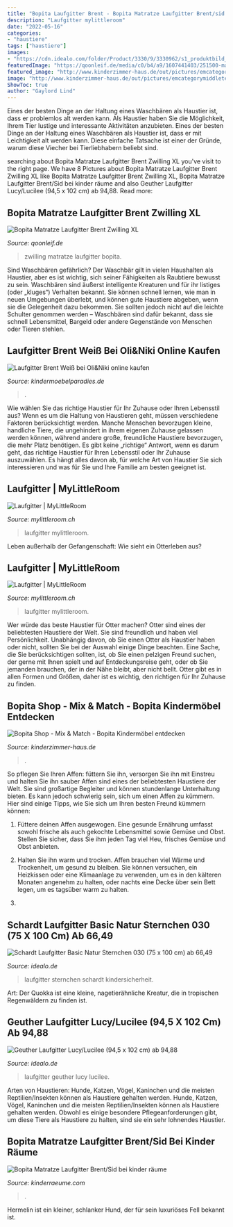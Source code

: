 ```yaml
---
title: "Bopita Laufgitter Brent - Bopita Matratze Laufgitter Brent/sid Bei Kinder Räume"
description: "Laufgitter mylittleroom"
date: "2022-05-16"
categories:
- "haustiere"
tags: ["haustiere"]
images:
- "https://cdn.idealo.com/folder/Product/3330/9/3330962/s1_produktbild_max/laufgitter-basic-natur-sternchen-030-75-x-100-cm.jpg"
featuredImage: "https://qoonleif.de/media/c0/b4/a9/1607441403/251500-mattress-rondo-playpen-detail1-offwhite.jpg"
featured_image: "http://www.kinderzimmer-haus.de/out/pictures/emcategorymiddleteaser/bopita-combiflex.jpg"
image: "http://www.kinderzimmer-haus.de/out/pictures/emcategorymiddleteaser/bopita-combiflex.jpg"
ShowToc: true
author: "Gaylord Lind"
---
```



Eines der besten Dinge an der Haltung eines Waschbären als Haustier ist, dass er problemlos alt werden kann.
Als Haustier haben Sie die Möglichkeit, Ihrem Tier lustige und interessante Aktivitäten anzubieten. Eines der besten Dinge an der Haltung eines Waschbären als Haustier ist, dass er mit Leichtigkeit alt werden kann. Diese einfache Tatsache ist einer der Gründe, warum diese Viecher bei Tierliebhabern beliebt sind.

	

		
searching about Bopita Matratze Laufgitter Brent Zwilling XL you've visit to the right page. We have 8 Pictures about Bopita Matratze Laufgitter Brent Zwilling XL like Bopita Matratze Laufgitter Brent Zwilling XL, Bopita Matratze Laufgitter Brent/Sid bei kinder räume and also Geuther Laufgitter Lucy/Lucilee (94,5 x 102 cm) ab 94,88. Read more:
		
    
## Bopita Matratze Laufgitter Brent Zwilling XL

<img loading=lazy src="https://qoonleif.de/media/c0/b4/a9/1607441403/251500-mattress-rondo-playpen-detail1-offwhite.jpg" onerror="this.onerror=null;this.src='https://tse1.mm.bing.net/th?id=OIP.UDUi8YgUSy7apkiFudWwygHaFe&amp;pid=15.1';" alt="Bopita Matratze Laufgitter Brent Zwilling XL">

_Source: qoonleif.de_

>zwilling matratze laufgitter bopita. 

	

Sind Waschbären gefährlich?
Der Waschbär gilt in vielen Haushalten als Haustier, aber es ist wichtig, sich seiner Fähigkeiten als Raubtiere bewusst zu sein. Waschbären sind äußerst intelligente Kreaturen und für ihr listiges (oder „kluges“) Verhalten bekannt. Sie können schnell lernen, wie man in neuen Umgebungen überlebt, und können gute Haustiere abgeben, wenn sie die Gelegenheit dazu bekommen. Sie sollten jedoch nicht auf die leichte Schulter genommen werden – Waschbären sind dafür bekannt, dass sie schnell Lebensmittel, Bargeld oder andere Gegenstände von Menschen oder Tieren stehlen.

    
## Laufgitter Brent Weiß Bei Oli&amp;Niki Online Kaufen

<img loading=lazy src="https://www.kindermoebelparadies.de/images/product_images/popup_images/1794_2.jpg" onerror="this.onerror=null;this.src='https://tse2.mm.bing.net/th?id=OIP.Hsvd6AImy-UF-xoSxQaHbwHaHa&amp;pid=15.1';" alt="Laufgitter Brent Weiß bei Oli&amp;Niki online kaufen">

_Source: kindermoebelparadies.de_

>. 

	

Wie wählen Sie das richtige Haustier für Ihr Zuhause oder Ihren Lebensstil aus?
Wenn es um die Haltung von Haustieren geht, müssen verschiedene Faktoren berücksichtigt werden. Manche Menschen bevorzugen kleine, handliche Tiere, die ungehindert in ihrem eigenen Zuhause gelassen werden können, während andere große, freundliche Haustiere bevorzugen, die mehr Platz benötigen. Es gibt keine „richtige“ Antwort, wenn es darum geht, das richtige Haustier für Ihren Lebensstil oder Ihr Zuhause auszuwählen. Es hängt alles davon ab, für welche Art von Haustier Sie sich interessieren und was für Sie und Ihre Familie am besten geeignet ist.

    
## Laufgitter | MyLittleRoom

<img loading=lazy src="https://www.mylittleroom.ch/media/catalog/product/cache/2/small_image/275x/9df78eab33525d08d6e5fb8d27136e95/b/o/bopita_brent_deep_grey_1.jpg" onerror="this.onerror=null;this.src='https://tse2.mm.bing.net/th?id=OIP.oiqNI_PRV1BbN6g1y8LAmQAAAA&amp;pid=15.1';" alt="Laufgitter | MyLittleRoom">

_Source: mylittleroom.ch_

>laufgitter mylittleroom. 

	

Leben außerhalb der Gefangenschaft: Wie sieht ein Otterleben aus?

    
## Laufgitter | MyLittleRoom

<img loading=lazy src="https://www.mylittleroom.ch/media/catalog/product/cache/2/small_image/275x/9df78eab33525d08d6e5fb8d27136e95/b/o/bopita_levi_parc_1.jpg" onerror="this.onerror=null;this.src='https://tse1.mm.bing.net/th?id=OIP._Axo5G2B1Q-AdEfqWAKtYAAAAA&amp;pid=15.1';" alt="Laufgitter | MyLittleRoom">

_Source: mylittleroom.ch_

>laufgitter mylittleroom. 

	

Wer würde das beste Haustier für Otter machen?
Otter sind eines der beliebtesten Haustiere der Welt. Sie sind freundlich und haben viel Persönlichkeit. Unabhängig davon, ob Sie einen Otter als Haustier haben oder nicht, sollten Sie bei der Auswahl einige Dinge beachten. Eine Sache, die Sie berücksichtigen sollten, ist, ob Sie einen pelzigen Freund suchen, der gerne mit Ihnen spielt und auf Entdeckungsreise geht, oder ob Sie jemanden brauchen, der in der Nähe bleibt, aber nicht bellt. Otter gibt es in allen Formen und Größen, daher ist es wichtig, den richtigen für Ihr Zuhause zu finden.

    
## Bopita Shop - Mix &amp; Match - Bopita Kindermöbel Entdecken

<img loading=lazy src="http://www.kinderzimmer-haus.de/out/pictures/emcategorymiddleteaser/bopita-combiflex.jpg" onerror="this.onerror=null;this.src='https://tse1.mm.bing.net/th?id=OIP.kCA0mIo44sP_gZPONPFkqgAAAA&amp;pid=15.1';" alt="Bopita Shop - Mix &amp; Match - Bopita Kindermöbel entdecken">

_Source: kinderzimmer-haus.de_

>. 

	

So pflegen Sie Ihren Affen: füttern Sie ihn, versorgen Sie ihn mit Einstreu und halten Sie ihn sauber
Affen sind eines der beliebtesten Haustiere der Welt. Sie sind großartige Begleiter und können stundenlange Unterhaltung bieten. Es kann jedoch schwierig sein, sich um einen Affen zu kümmern. Hier sind einige Tipps, wie Sie sich um Ihren besten Freund kümmern können:
1. Füttere deinen Affen ausgewogen. Eine gesunde Ernährung umfasst sowohl frische als auch gekochte Lebensmittel sowie Gemüse und Obst. Stellen Sie sicher, dass Sie ihm jeden Tag viel Heu, frisches Gemüse und Obst anbieten.

2. Halten Sie ihn warm und trocken. Affen brauchen viel Wärme und Trockenheit, um gesund zu bleiben. Sie können versuchen, ein Heizkissen oder eine Klimaanlage zu verwenden, um es in den kälteren Monaten angenehm zu halten, oder nachts eine Decke über sein Bett legen, um es tagsüber warm zu halten.

3.

    
## Schardt Laufgitter Basic Natur Sternchen 030 (75 X 100 Cm) Ab 66,49

<img loading=lazy src="https://cdn.idealo.com/folder/Product/3330/9/3330962/s1_produktbild_max/laufgitter-basic-natur-sternchen-030-75-x-100-cm.jpg" onerror="this.onerror=null;this.src='https://tse3.mm.bing.net/th?id=OIP.fz0U2ONCZvkN8iT9WgCRkQHaFw&amp;pid=15.1';" alt="Schardt Laufgitter Basic Natur Sternchen 030 (75 x 100 cm) ab 66,49">

_Source: idealo.de_

>laufgitter sternchen schardt kindersicherheit. 

	

Art: Der Quokka ist eine kleine, nagetierähnliche Kreatur, die in tropischen Regenwäldern zu finden ist.

    
## Geuther Laufgitter Lucy/Lucilee (94,5 X 102 Cm) Ab 94,88

<img loading=lazy src="http://cdn.idealo.com/folder/Product/3191/3/3191372/s1_produktbild_gross/geuther-laufgitter-lucy-lucilee-weiss-zebras-94-5-x-102-cm.png" onerror="this.onerror=null;this.src='https://tse2.mm.bing.net/th?id=OIP.ISa5v_qw0DK9X32uTjaBdwAAAA&amp;pid=15.1';" alt="Geuther Laufgitter Lucy/Lucilee (94,5 x 102 cm) ab 94,88">

_Source: idealo.de_

>laufgitter geuther lucy lucilee. 

	

Arten von Haustieren: Hunde, Katzen, Vögel, Kaninchen und die meisten Reptilien/Insekten können als Haustiere gehalten werden.
Hunde, Katzen, Vögel, Kaninchen und die meisten Reptilien/Insekten können als Haustiere gehalten werden. Obwohl es einige besondere Pflegeanforderungen gibt, um diese Tiere als Haustiere zu halten, sind sie ein sehr lohnendes Haustier.

    
## Bopita Matratze Laufgitter Brent/Sid Bei Kinder Räume

<img loading=lazy src="https://www.kinderraeume.com/media/image/9e/27/a8/bplaufgmatratzebrent002_z256a7305c2b254.jpg" onerror="this.onerror=null;this.src='https://tse4.mm.bing.net/th?id=OIP.BMjAEAoTJ644Ya9oj358igAAAA&amp;pid=15.1';" alt="Bopita Matratze Laufgitter Brent/Sid bei kinder räume">

_Source: kinderraeume.com_

>. 

	

Hermelin ist ein kleiner, schlanker Hund, der für sein luxuriöses Fell bekannt ist.

